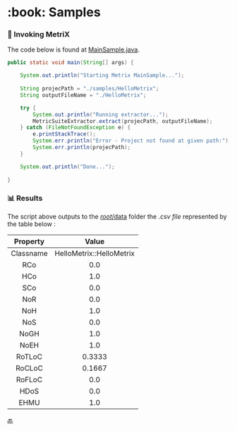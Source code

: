 <h1 name="metrix-samples">:book: Samples</h1>

### :crystal_ball: Invoking MetriX
The code below is found at [MainSample.java](MainSample.java).  
```java
public static void main(String[] args) {

	System.out.println("Starting Metrix MainSample...");
	
	String projecPath = "./samples/HelloMetrix";
	String outputFileName = "./HelloMetrix";

	try {
		System.out.println("Running extractor...");
		MetricSuiteExtractor.extract(projecPath, outputFileName);
	} catch (FileNotFoundException e) {
		e.printStackTrace();
		System.err.println("Error - Project not found at given path:");
		System.err.println(projecPath);
	}

	System.out.println("Done...");
	
}
```

### :bar_chart: Results
The script above outputs to the [*root*/data](https://github.com/FlavioFS/MetriX/tree/master/data) folder the *.csv file* represented by the table below :


| Property  | Value |
| :------: | :-----------: |
| Classname | HelloMetrix::HelloMetrix |
| RCo | 0.0 |
| HCo | 1.0 |
| SCo | 0.0 |
| NoR | 0.0 |
| NoH | 1.0 |
| NoS | 0.0 |
| NoGH | 1.0 |
| NoEH | 1.0 |
| RoTLoC | 0.3333 |
| RoCLoC | 0.1667 |
| RoFLoC | 0.0 |
| HDoS | 0.0 |
| EHMU | 1.0 |


<a href="https://github.com/FlavioFS/MetriX/#metrix-home">:back:</a>
